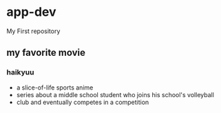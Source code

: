 # app-dev
My First repository
## my favorite movie
### haikyuu
  - a slice-of-life sports anime
  - series about a middle school student who joins his school's volleyball
  - club and eventually competes in a competition
